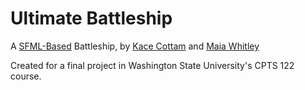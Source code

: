 # Ultimate Battleship

A [SFML-Based](https://www.sfml-dev.org/index.php) Battleship, by [Kace Cottam](github.com/KaceCottam) and [Maia Whitley](github.com/MaiaWhitley)

Created for a final project in Washington State University's CPTS 122 course.
